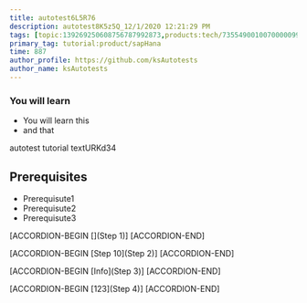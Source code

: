 ```yaml
---
title: autotest6L5R76
description: autotest8K5z5Q_12/1/2020 12:21:29 PM
tags: [topic:139269250608756787992873,products:tech/73554900100700000996,tutorial:experience/advanced]
primary_tag: tutorial:product/sapHana
time: 887
author_profile: https://github.com/ksAutotests
author_name: ksAutotests
---
```

### You will learn
- You will learn this
- and that

autotest tutorial textURKd34

## Prerequisites
- Prerequisute1
- Prerequisute2
- Prerequisute3

[ACCORDION-BEGIN [](Step 1)]
[ACCORDION-END]

[ACCORDION-BEGIN [Step 10](Step 2)]
[ACCORDION-END]

[ACCORDION-BEGIN [Info](Step 3)]
[ACCORDION-END]

[ACCORDION-BEGIN [123](Step 4)]
[ACCORDION-END]

